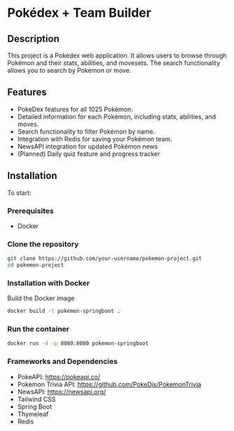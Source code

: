 # Pokédex + Team Builder

## Description
This project is a Pokédex web application. It allows users to browse through Pokémon and their stats, abilities, and movesets. The search functionality allows you to search by Pokemon or move. 

## Features
- PokeDex features for all 1025 Pokémon.
- Detailed information for each Pokémon, including stats, abilities, and moves.
- Search functionality to filter Pokémon by name.
- Integration with Redis for saving your Pokémon team.
- NewsAPI integration for updated Pokémon news
- (Planned) Daily quiz feature and progress tracker

## Installation

To start:

### Prerequisites
- Docker

### Clone the repository
```bash
git clone https://github.com/your-username/pokemon-project.git
cd pokemon-project
```

### Installation with Docker
Build the Docker image
```bash
docker build -t pokemon-springboot .
```


### Run the container
```bash
docker run -d -p 8080:8080 pokemon-springboot
```

### Frameworks and Dependencies
- PokeAPI: https://pokeapi.co/
- Pokemon Trivia API: https://github.com/PokeDis/PokemonTrivia
- NewsAPI: https://newsapi.org/ 
- Tailwind CSS
- Spring Boot
- Thymeleaf
- Redis